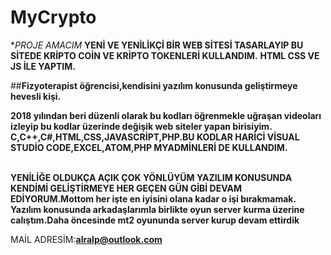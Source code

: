 # MyCrypto

**PROJE AMACIM* **YENİ VE YENİLİKÇİ BİR WEB SİTESİ TASARLAYIP BU SİTEDE KRİPTO COİN VE KRİPTO TOKENLERİ KULLANDIM.**
**HTML CSS VE JS İLE YAPTIM.**

##**Fizyoterapist öğrencisi,kendisini yazılım konusunda geliştirmeye hevesli kişi.**

 **2018 yılından beri düzenli olarak bu kodları öğrenmekle uğraşan videoları izleyip bu kodlar üzerinde değişik web siteler yapan birisiyim.**
 <br/> **C,C++,C#,HTML,CSS,JAVASCRİPT,PHP.BU KODLAR HARİCİ VİSUAL STUDİO CODE,EXCEL,ATOM,PHP MYADMİNLERİ DE KULLANDIM.**
 
 <br/>**YENİLİĞE OLDUKÇA AÇIK ÇOK YÖNLÜYÜM YAZILIM KONUSUNDA KENDİMİ GELİŞTİRMEYE HER GEÇEN GÜN GİBİ DEVAM EDİYORUM.Mottom her işte en iyisini olana kadar o işi bırakmamak.**
 <br/> **Yazılım konusunda arkadaşlarımla birlikte oyun server kurma üzerine calıştım.Daha öncesinde mt2 oyununda server kurup devam ettirdik**
 
 
 MAİL ADRESİM:**alralp@outlook.com**
